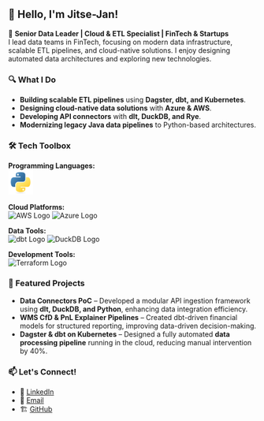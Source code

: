 ## 👋 Hello, I'm Jitse-Jan!

🚀 **Senior Data Leader | Cloud & ETL Specialist | FinTech & Startups**  
I lead data teams in FinTech, focusing on modern data infrastructure, scalable ETL pipelines, and cloud-native solutions. I enjoy designing automated data architectures and exploring new technologies.

### 🔍 What I Do
- **Building scalable ETL pipelines** using **Dagster, dbt, and Kubernetes**.
- **Designing cloud-native data solutions** with **Azure & AWS**.
- **Developing API connectors** with **dlt, DuckDB, and Rye**.
- **Modernizing legacy Java data pipelines** to Python-based architectures.

### 🛠 Tech Toolbox
**Programming Languages:**  
<img src="https://raw.githubusercontent.com/devicons/devicon/master/icons/python/python-original.svg" alt="Python Logo" width="50" height="50"/>

**Cloud Platforms:**  
<img src="https://www.vectorlogo.zone/logos/amazon_aws/amazon_aws-icon.svg" alt="AWS Logo" width="50" height="50"/>
<img src="https://upload.wikimedia.org/wikipedia/commons/a/a8/Microsoft_Azure_Logo.svg" alt="Azure Logo" width="90" height="50"/>

**Data Tools:**  
<img src="https://seeklogo.com/images/D/dbt-logo-500AB0BAA7-seeklogo.com.png" alt="dbt Logo" width="50" height="50"/>
<img src="https://duckdb.org/images/logo-square.svg" alt="DuckDB Logo" width="50" height="50"/>

**Development Tools:**  
<img src="https://www.datocms-assets.com/2885/1620155112-brandhcterraformverticalcolor.svg" alt="Terraform Logo" width="50" height="50"/>

### 📌 Featured Projects
- **Data Connectors PoC** – Developed a modular API ingestion framework using **dlt, DuckDB, and Python**, enhancing data integration efficiency.
- **WMS CfD & PnL Explainer Pipelines** – Created dbt-driven financial models for structured reporting, improving data-driven decision-making.
- **Dagster & dbt on Kubernetes** – Designed a fully automated **data processing pipeline** running in the cloud, reducing manual intervention by 40%.

### 📫 Let's Connect!
- 💼 [LinkedIn](https://www.linkedin.com/in/jitsejan/)
- 📧 [Email](mailto:code@jitsejan.com)
- 🏗 [GitHub](https://github.com/jitsejan)